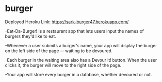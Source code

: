 # burger

Deployed Heroku Link: https://sark-burger47.herokuapp.com/

-Eat-Da-Burger! is a restaurant app that lets users input the names of burgers they'd like to eat.

-Whenever a user submits a burger's name, your app will display the burger on the left side of the page -- waiting to be devoured.

-Each burger in the waiting area also has a Devour it! button. When the user clicks it, the burger will move to the right side of the page.

-Your app will store every burger in a database, whether devoured or not.
